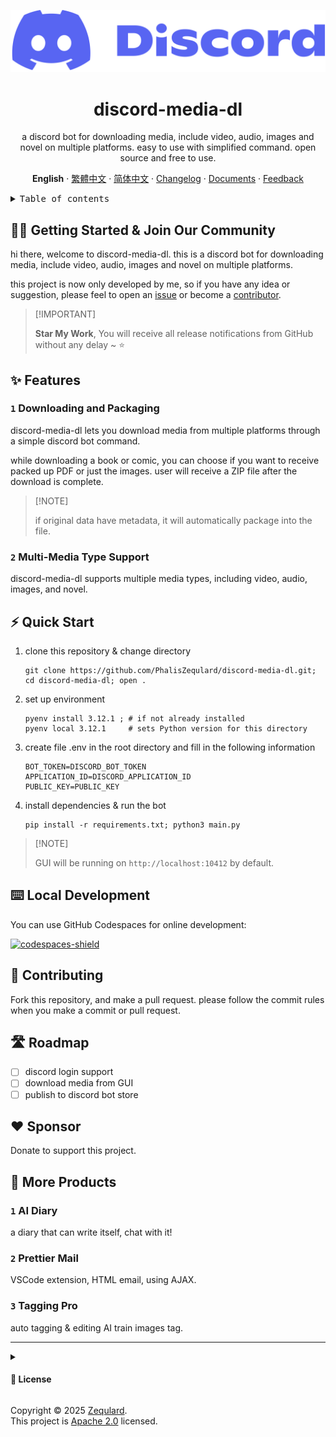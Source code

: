 <div align="center"><a name="readme-top"></a>

![discord-icon-with-text]

# discord-media-dl

a discord bot for downloading media, include video, audio, images and novel on multiple platforms. 
easy to use with simplified command. open source and free to use.

**English** · [繁體中文](./README.zh-TW.md) · [简体中文](./README.zh-CN.md) · [Changelog][changelog] · [Documents][github-wiki] · [Feedback][github-issues-link]

</div>

<details>
<summary><kbd>Table of contents</kbd></summary>

#### TOC

- [👋🏻 Getting Started & Join Our Community](#-getting-started--join-our-community)
- [✨ Features](#-features)
    - [`1` Downloading and Packaging](#1-downloading-and-packaging)
    - [`2` Multi-Media Type Support](#2-multi-media-type-support)
- [⚡️ Quick Start](#️-quick-start)
- [⌨️ Local Development](#️-local-development)
- [🤝 Contributing](#-contributing)
- [🛣 Roadmap](#-roadmap)
- [❤️ Sponsor](#️-sponsor)
- [🔗 More Products](#-more-products)
    - [`1` AI Diary](#1-ai-diary)
    - [`2` Prettier Mail](#2-prettier-mail)
    - [`3` Tagging Pro](#3-tagging-pro)  

####

<br/>

</details>

## 👋🏻 Getting Started & Join Our Community

hi there, welcome to discord-media-dl. this is a discord bot for downloading media, include video, audio, images and novel on multiple platforms.  

this project is now only developed by me, so if you have any idea or suggestion, please feel to open an [issue][github-issues-link] or become a [contributor](#-contributing).

> \[!IMPORTANT]
>
> **Star My Work**, You will receive all release notifications from GitHub without any delay \~ ⭐️

## ✨ Features

### `1` Downloading and Packaging

discord-media-dl lets you download media from multiple platforms through a simple discord bot command. 

while downloading a book or comic, you can choose if you want to receive packed up PDF or just the images. user will receive a ZIP file after the download is complete.

> \[!NOTE]
>
> if original data have metadata, it will automatically package into the file. 

### `2` Multi-Media Type Support

discord-media-dl supports multiple media types, including video, audio, images, and novel.


## ⚡️ Quick Start

1. clone this repository & change directory

    ``` shell
    git clone https://github.com/PhalisZequlard/discord-media-dl.git; 
    cd discord-media-dl; open .
    ```

1. set up environment

    ``` shell
    pyenv install 3.12.1 ; # if not already installed
    pyenv local 3.12.1     # sets Python version for this directory
    ```

1. create file .env in the root directory and fill in the following information

    ``` .env
    BOT_TOKEN=DISCORD_BOT_TOKEN
    APPLICATION_ID=DISCORD_APPLICATION_ID
    PUBLIC_KEY=PUBLIC_KEY
    ```

1. install dependencies & run the bot

    ``` shell
    pip install -r requirements.txt; python3 main.py
    ```

> \[!NOTE]
>
> GUI will be running on `http://localhost:10412` by default.


## ⌨️ Local Development

You can use GitHub Codespaces for online development:

[![codespaces-shield]][codespaces-link]

## 🤝 Contributing

Fork this repository, and make a pull request. please follow the commit rules when you make a commit or pull request.

## 🛣 Roadmap

- [ ] discord login support
- [ ] download media from GUI
- [ ] publish to discord bot store

## ❤️ Sponsor

Donate to support this project.  

## 🔗 More Products

### `1` AI Diary  

a diary that can write itself, chat with it!  

### `2` Prettier Mail  

VSCode extension, HTML email, using AJAX.  

### `3` Tagging Pro  

auto tagging & editing AI train images tag.  

---

<details><summary><h4>📝 License</h4></summary>

[Apache 2.0](./LICENSE) licensed.  
copyright © 2025 Phalis Zequlard

</details>

Copyright © 2025 [Zequlard][profile-link]. <br />
This project is [Apache 2.0](./LICENSE) licensed.

<!-- link group -->

[discord-icon]: media/discord-icon.svg
[discord-icon-with-text]: media/discord-icon-with-text.svg
[changelog]: https://github.com/PhalisZequlard/discord-media-dl/releases
[github-wiki]: https://github.com/PhalisZequlard/discord-media-dl/wiki
[github-issues-link]: https://github.com/PhalisZequlard/discord-media-dl/issues
[profile-link]: https://github.com/PhalisZequlard
[codespaces-link]: https://codespaces.new/PhalisZequlard/discord-media-dl
[codespaces-shield]: https://github.com/codespaces/badge.svg